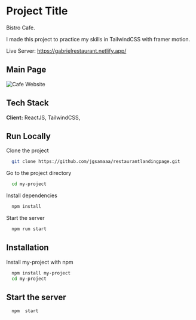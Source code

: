 # Project Title

Bistro Cafe.

I made this project to practice my skills in TailwindCSS with framer motion.

Live Server: https://gabrielrestaurant.netlify.app/

## Main Page

![Cafe Website ](https://i.ibb.co/TWmrntL/bistrobig.png)

## Tech Stack

**Client:** ReactJS, TailwindCSS,

## Run Locally

Clone the project

```bash
  git clone https://github.com/jgsamaaa/restaurantlandingpage.git
```

Go to the project directory

```bash
  cd my-project
```

Install dependencies

```bash
  npm install
```

Start the server

```bash
  npm run start
```

## Installation

Install my-project with npm

```bash
  npm install my-project
  cd my-project
```

## Start the server

```bash
  npm  start
```
